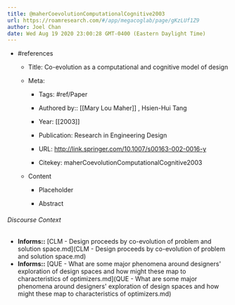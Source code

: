 ```yaml
---
title: @maherCoevolutionComputationalCognitive2003
url: https://roamresearch.com/#/app/megacoglab/page/gKzLUf1Z9
author: Joel Chan
date: Wed Aug 19 2020 23:00:28 GMT-0400 (Eastern Daylight Time)
---
```


- #references

    - Title: Co-evolution as a computational and cognitive model of design

    - Meta:

        - Tags: #ref/Paper

        - Authored by::  [[Mary Lou Maher]] ,  Hsien-Hui Tang

        - Year: [[2003]]

        - Publication: Research in Engineering Design

        - URL: http://link.springer.com/10.1007/s00163-002-0016-y

        - Citekey: maherCoevolutionComputationalCognitive2003

    - Content

        - Placeholder

        - Abstract

###### Discourse Context

- **Informs::** [CLM - Design proceeds by co-evolution of problem and solution space.md](CLM - Design proceeds by co-evolution of problem and solution space.md)
- **Informs::** [QUE - What are some major phenomena around designers' exploration of design spaces and how might these map to characteristics of optimizers.md](QUE - What are some major phenomena around designers' exploration of design spaces and how might these map to characteristics of optimizers.md)
